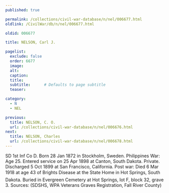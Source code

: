 ```yaml
---
published: true

permalink: /collections/civil-war-database/n/nel/006677.html
oldlink: /CivilWar/db/n/nel/006677.html

oldid: 006677

title: NELSON, Carl J.

pagelist:
  exclude: false
  order: 6677
  image: 
  alt:
  caption:
  title:
  subtitle:      # Defaults to page subtitle
  teaser:

category: 
  - N 
  - NEL

previous:
  title: NELSON, C. O.
  url: /collections/civil-war-database/n/nel/006676.html  
next:
  title: NELSON, Charles
  url: /collections/civil-war-database/n/nel/006678.html   
---
```

SD 1st Inf Co D. Born 28 Jan 1872 in Stockholm, Sweden. Philippines War: Age 25. Entered service on 25 Apr 1898 at Canton, South Dakota. Private. Discharged 5 Oct 1899 at San Francisco, California. Post war: Died 6 Mar 1918 at age 43 of Bright&#146;s Disease at the State Home in Hot Springs, South Dakota. Buried in Evergreen Cemetery at Hot Springs, lot F, block 32, grave 3. Sources: (SDSHS, WPA Veterans Graves Registration, Fall River County)